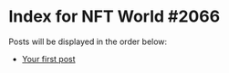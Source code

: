 # Index for NFT World #2066
Posts will be displayed in the order below:

- [Your first post](./001-first.md)

